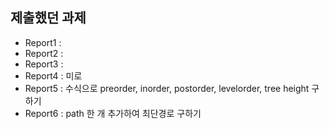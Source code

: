 ## 제출했던 과제 

- Report1 : 
- Report2 :
- Report3 : 
- Report4 : 미로
- Report5 : 수식으로 preorder, inorder, postorder, levelorder, tree height 구하기
- Report6 : path 한 개 추가하여 최단경로 구하기

